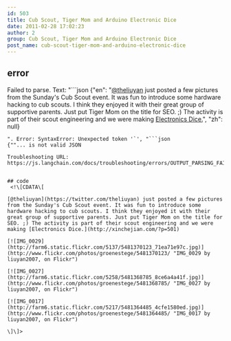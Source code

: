 ```yaml
---
id: 503
title: Cub Scout, Tiger Mom and Arduino Electronic Dice
date: 2011-02-28 17:02:23
author: 2
group: Cub Scout, Tiger Mom and Arduino Electronic Dice
post_name: cub-scout-tiger-mom-and-arduino-electronic-dice
---
```


## error
Failed to parse. Text: "```json
{"en": "[@theliuyan](https://twitter.com/theliuyan) just posted a few pictures from the Sunday's Cub Scout event. It was fun to introduce some hardware hacking to cub scouts. I think they enjoyed it with their great group of supportive parents. Just put Tiger Mom on the title for SEO. ;) The activity is part of their scout engineering and we were making [Electronics Dice.](http://xinchejian.com/?p=501)", "zh": null}
```
". Error: SyntaxError: Unexpected token '`', "```json
{""... is not valid JSON

Troubleshooting URL: https://js.langchain.com/docs/troubleshooting/errors/OUTPUT_PARSING_FAILURE/


## code
 <!\[CDATA\[

[@theliuyan](https://twitter.com/theliuyan) just posted a few pictures from the Sunday's Cub Scout event. It was fun to introduce some hardware hacking to cub scouts. I think they enjoyed it with their great group of supportive parents. Just put Tiger Mom on the title for SEO. ;) The activity is part of their scout engineering and we were making [Electronics Dice.](http://xinchejian.com/?p=501)

[![IMG_0029](http://farm6.static.flickr.com/5137/5481370123_71ea71e97c.jpg)](http://www.flickr.com/photos/groenestege/5481370123/ "IMG_0029 by liuyan2007, on Flickr")

[![IMG_0027](http://farm6.static.flickr.com/5258/5481368785_8ce6a4a41f.jpg)](http://www.flickr.com/photos/groenestege/5481368785/ "IMG_0027 by liuyan2007, on Flickr")

[![IMG_0017](http://farm6.static.flickr.com/5217/5481364485_4cfe1580ed.jpg)](http://www.flickr.com/photos/groenestege/5481364485/ "IMG_0017 by liuyan2007, on Flickr")

\]\]> 
